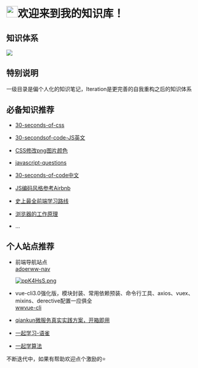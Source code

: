 <h1 align="left"><img src="https://raw.githubusercontent.com/iampavangandhi/iampavangandhi/master/gifs/Hi.gif" width="30px">欢迎来到我的知识库！</h1>

## 知识体系

![](https://p.ipic.vip/mqrojc.png)

## 特别说明

一级目录是偏个人化的知识笔记，Iteration是更完善的自我重构之后的知识体系

## 必备知识推荐

- [30-seconds-of-css](https://30-seconds.github.io/30-seconds-of-css/)  

- [30-secondsof-code-JS英文](https://30secondsofcode.org/)  

- [CSS修改png图片颜色](https://www.jianshu.com/p/f2cc9c93dd9b)  

- [javascript-questions](https://github.com/lydiahallie/javascript-questions)

- [30-seconds-of-code中文](https://www.html.cn/30-seconds-of-code/#arraytohtmllist)

- [JS编码风格参考Airbnb](https://lin-123.github.io/javascript/)  

- [史上最全前端学习路线](https://www.cnblogs.com/onesea/p/13055617.html)

- [浏览器的工作原理](https://www.html5rocks.com/zh/tutorials/internals/howbrowserswork/)

- ...



## 个人站点推荐

- 前端导航站点  
  [adoerww-nav](https://wwnav.netlify.app/)

  [![ppK4HsS.png](https://s1.ax1x.com/2023/03/11/ppK4HsS.png)](https://imgse.com/i/ppK4HsS)

- vue-cli3.0强化版，模块封装、常用依赖预装、命令行工具、axios、vuex、mixins、derective配置一应俱全  
  [wwvue-cli](https://github.com/vannvan/wwvue-cli)

- [qiankun微服务真实实践方案，开箱即用](https://github.com/vannvan/umi-qiankun-explore)

- [一起学习-语雀](https://www.yuque.com/vannvan/)

- [一起学算法](https://github.com/vannvan/archives/blob/master/Iteration/Codes/Leetcode/README.md)



不断迭代中，如果有帮助欢迎点个激励的⭐️
